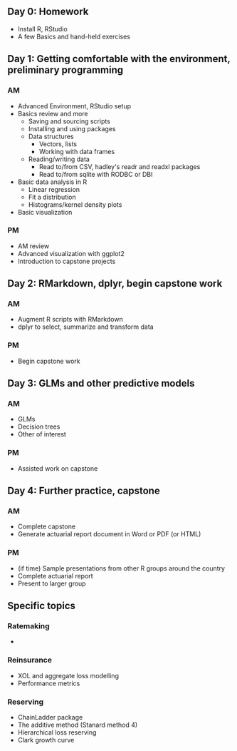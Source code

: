 ## Day 0: Homework

* Install R, RStudio
* A few Basics and hand-held exercises

## Day 1: Getting comfortable with the environment, preliminary programming

### AM

* Advanced Environment, RStudio setup
* Basics review and more
  * Saving and sourcing scripts
  * Installing and using packages
  * Data structures
    * Vectors, lists
    * Working with data frames
  * Reading/writing data
    * Read to/from CSV, hadley's readr and readxl packages
    * Read to/from sqlite with RODBC or DBI
* Basic data analysis in R
  * Linear regression
  * Fit a distribution
  * Histograms/kernel density plots
* Basic visualization

### PM

* AM review
* Advanced visualization with ggplot2
* Introduction to capstone projects

## Day 2: RMarkdown, dplyr, begin capstone work

### AM

* Augment R scripts with RMarkdown
* dplyr to select, summarize and transform data

### PM

* Begin capstone work

## Day 3: GLMs and other predictive models

### AM
* GLMs
* Decision trees
* Other of interest

### PM
* Assisted work on capstone

## Day 4: Further practice, capstone

### AM

* Complete capstone
* Generate actuarial report document in Word or PDF (or HTML)

### PM

* (if time) Sample presentations from other R groups around the country
* Complete actuarial report
* Present to larger group

## Specific topics

### Ratemaking 
*

### Reinsurance
* XOL and aggregate loss modelling
* Performance metrics

### Reserving

* ChainLadder package
* The additive method (Stanard method 4)
* Hierarchical loss reserving
* Clark growth curve
